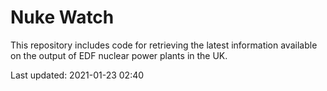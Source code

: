 # Nuke Watch

This repository includes code for retrieving the latest information available on the output of EDF nuclear power plants in the UK.

Last updated: 2021-01-23 02:40